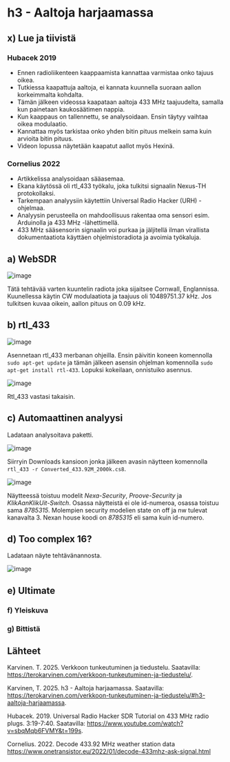 # h3 - Aaltoja harjaamassa

## x) Lue ja tiivistä

### Hubacek 2019

- Ennen radioliikenteen kaappaamista kannattaa varmistaa onko tajuus oikea.
- Tutkiessa kaapattuja aaltoja, ei kannata kuunnella suoraan aallon korkeimmalta kohdalta.
- Tämän jälkeen videossa kaapataan aaltoja 433 MHz taajuudelta, samalla kun painetaan kaukosäätimen nappia.
- Kun kaappaus on tallennettu, se analysoidaan. Ensin täytyy vaihtaa oikea modulaatio.
- Kannattaa myös tarkistaa onko yhden bitin pituus melkein sama kuin arvioita bitin pituus.
- Videon lopussa näytetään kaapatut aallot myös Hexinä.

### Cornelius 2022

- Artikkelissa analysoidaan sääasemaa.
- Ekana käytössä oli rtl_433 työkalu, joka tulkitsi signaalin Nexus-TH protokollaksi.
- Tarkempaan analyysiin käytettiin Universal Radio Hacker (URH) -ohjelmaa.
- Analyysin perusteella on mahdoollisuus rakentaa oma sensori esim. Arduinolla ja 433 MHz -lähettimellä.
- 433 MHz sääsensorin signaalin voi purkaa ja jäljitellä ilman virallista dokumentaatiota käyttäen ohjelmistoradiota ja avoimia työkaluja.

## a) WebSDR

![image](https://github.com/user-attachments/assets/eb026cbe-f2a1-43e6-acdc-ec39bfb930f1)

Tätä tehtävää varten kuuntelin radiota joka sijaitsee Cornwall, Englannissa. Kuunellessa käytin CW modulaatiota ja taajuus oli 10489751.37 kHz. Jos tulkitsen kuvaa oikein, aallon pituus on 0.09 kHz. 

## b) rtl_433

![image](https://github.com/user-attachments/assets/e90f91cd-5ba0-4ade-984b-de4a3ffc6629)

Asennetaan rtl_433 merbanan ohjeilla. Ensin päivitin koneen komennolla ``sudo apt-get update`` ja tämän jälkeen asensin ohjelman komennolla ``sudo apt-get install rtl-433``. Lopuksi kokeilaan, onnistuiko asennus.

![image](https://github.com/user-attachments/assets/f007ad06-0106-40ef-877d-4828e5cf6a59)

Rtl_433 vastasi takaisin.

## c) Automaattinen analyysi

Ladataan analysoitava paketti.

![image](https://github.com/user-attachments/assets/413038e2-cdf2-433e-99be-e9dae00f8812)

Siirryin Downloads kansioon jonka jälkeen avasin näytteen komennolla ``rtl_433 -r Converted_433.92M_2000k.cs8``.

![image](https://github.com/user-attachments/assets/784e96c8-1537-4fc9-b7c0-f34da30162c0)

Näytteessä toistuu modelit *Nexa-Security*, *Proove-Security* ja *KlikAanKlikUit-Switch*. Osassa näytteistä ei ole id-numeroa, osassa toistuu sama *8785315*. Molempien security modelien state on off ja nw tulevat kanavalta 3. Nexan house koodi on *8785315* eli sama kuin id-numero. 


## d) Too complex 16?

Ladataan näyte tehtävänannosta.

![image](https://github.com/user-attachments/assets/bfda70bb-ac76-4362-989e-2916e808ea35)

## e) Ultimate

### f) Yleiskuva

### g) Bittistä

## Lähteet

Karvinen. T. 2025. Verkkoon tunkeutuminen ja tiedustelu. Saatavilla: https://terokarvinen.com/verkkoon-tunkeutuminen-ja-tiedustelu/.

Karvinen, T. 2025. h3 - Aaltoja harjaamassa. Saatavilla: https://terokarvinen.com/verkkoon-tunkeutuminen-ja-tiedustelu/#h3-aaltoja-harjaamassa.

Hubacek. 2019. Universal Radio Hacker SDR Tutorial on 433 MHz radio plugs. 3:19-7:40. Saatavilla: https://www.youtube.com/watch?v=sbqMqb6FVMY&t=199s.

Cornelius. 2022. Decode 433.92 MHz weather station data https://www.onetransistor.eu/2022/01/decode-433mhz-ask-signal.html

